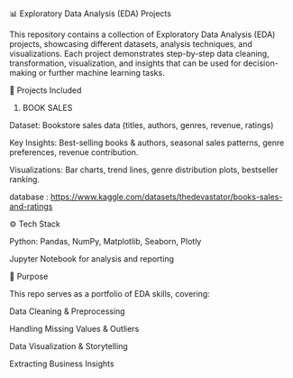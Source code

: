 📊 Exploratory Data Analysis (EDA) Projects

This repository contains a collection of Exploratory Data Analysis (EDA) projects, showcasing different datasets, analysis techniques, and visualizations.
Each project demonstrates step-by-step data cleaning, transformation, visualization, and insights that can be used for decision-making or further machine learning tasks.

📝 Projects Included

1. BOOK SALES

Dataset: Bookstore sales data (titles, authors, genres, revenue, ratings)

Key Insights: Best-selling books & authors, seasonal sales patterns, genre preferences, revenue contribution.

Visualizations: Bar charts, trend lines, genre distribution plots, bestseller ranking.

database : https://www.kaggle.com/datasets/thedevastator/books-sales-and-ratings

⚙️ Tech Stack

Python: Pandas, NumPy, Matplotlib, Seaborn, Plotly

Jupyter Notebook for analysis and reporting

🎯 Purpose

This repo serves as a portfolio of EDA skills, covering:

Data Cleaning & Preprocessing

Handling Missing Values & Outliers

Data Visualization & Storytelling

Extracting Business Insights
